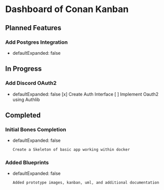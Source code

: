 # Dashboard of Conan Kanban

## Planned Features



### Add Postgres Integration
  - defaultExpanded: false

## In Progress

### Add Discord OAuth2
  - defaultExpanded: false
  [x] Create Auth Interface
  [ ] Implement Oauth2 using Authlib

## Completed

### Initial Bones Completion

  - defaultExpanded: false
    ```md
    Create a Skeleton of basic app working within docker
    ```

### Added Blueprints

  - defaultExpanded: false
    ```md
    Added prototype images, kanban, uml, and additional documentation
    ```

